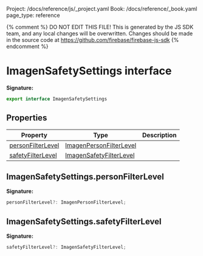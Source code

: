Project: /docs/reference/js/_project.yaml
Book: /docs/reference/_book.yaml
page_type: reference

{% comment %}
DO NOT EDIT THIS FILE!
This is generated by the JS SDK team, and any local changes will be
overwritten. Changes should be made in the source code at
https://github.com/firebase/firebase-js-sdk
{% endcomment %}

# ImagenSafetySettings interface
<b>Signature:</b>

```typescript
export interface ImagenSafetySettings 
```

## Properties

|  Property | Type | Description |
|  --- | --- | --- |
|  [personFilterLevel](./vertexai.imagensafetysettings.md#imagensafetysettingspersonfilterlevel) | [ImagenPersonFilterLevel](./vertexai.md#imagenpersonfilterlevel) |  |
|  [safetyFilterLevel](./vertexai.imagensafetysettings.md#imagensafetysettingssafetyfilterlevel) | [ImagenSafetyFilterLevel](./vertexai.md#imagensafetyfilterlevel) |  |

## ImagenSafetySettings.personFilterLevel

<b>Signature:</b>

```typescript
personFilterLevel?: ImagenPersonFilterLevel;
```

## ImagenSafetySettings.safetyFilterLevel

<b>Signature:</b>

```typescript
safetyFilterLevel?: ImagenSafetyFilterLevel;
```

